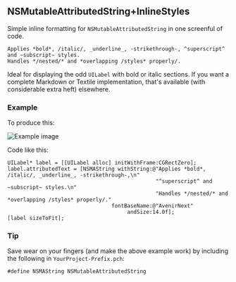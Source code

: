 NSMutableAttributedString+InlineStyles
---

Simple inline formatting for `NSMutableAttributedString` in one screenful of code.

    Applies *bold*, /italic/, _underline_, -strikethrough-, ^superscript^ and ~subscript~ styles.
    Handles */nested/* and *overlapping /styles* properly/.

Ideal for displaying the odd `UILabel` with bold or italic sections. If you want a complete Markdown or Textile implementation, that's available (with considerable extra heft) elsewhere.

### Example

To produce this:

![Example image](http://i.imgur.com/JNTgcNG.png)

Code like this:

    UILabel* label = [[UILabel alloc] initWithFrame:CGRectZero];
    label.attributedText = [NSMAString withString:@"Applies *bold*, /italic/, _underline_, -strikethrough-,\n"
                                                   "^superscript^ and ~subscript~ styles.\n"
                                                   "Handles */nested/* and *overlapping /styles* properly/."
                                     fontBaseName:@"AvenirNext"
                                          andSize:14.0f];
    [label sizeToFit];

### Tip

Save wear on your fingers (and make the above example work) by including the following in `YourProject-Prefix.pch`:

    #define NSMAString NSMutableAttributedString
